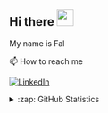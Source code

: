 ## Hi there <img src="https://raw.githubusercontent.com/MartinHeinz/MartinHeinz/master/wave.gif" width="30px" height="30"/>
My name is Fal

📫 How to reach me

[![LinkedIn](https://img.shields.io/badge/--linkedin?label=LinkedIn&logo=LinkedIn&style=social)](https://www.linkedin.com/in/hafifsyah-rifaldi)

<details close>
<summary>:zap: GitHub Statistics</summary>
  <img src="https://github-readme-stats.vercel.app/api?username=hafifsyah-rifaldi&show_icons=true&theme=nord" width="400px">
</details>

<!--
**hafifsyah-rifaldi/hafifsyah-rifaldi** is a ✨ _special_ ✨ repository because its `README.md` (this file) appears on your GitHub profile.
👋
Here are some ideas to get you started:
- 🔭 I’m currently working on ...
- 🌱 I’m currently learning ...
- 👯 I’m looking to collaborate on ...
- 🤔 I’m looking for help with ...
- 💬 Ask me about ...
- 📫 How to reach me: ...
- 😄 Pronouns: ...
- ⚡ Fun fact: ...
-->
